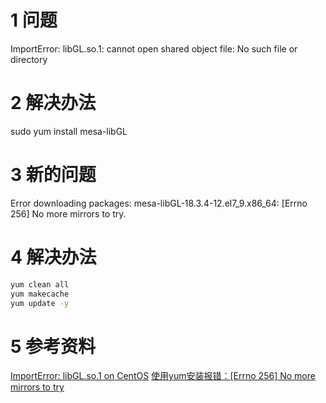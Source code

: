 
# 1 问题

ImportError: libGL.so.1: cannot open shared object file: No such file or directory

# 2 解决办法
sudo yum install mesa-libGL


# 3 新的问题

Error downloading packages:
  mesa-libGL-18.3.4-12.el7_9.x86_64: [Errno 256] No more mirrors to try.


# 4 解决办法
```bash
yum clean all
yum makecache
yum update -y
```

# 5 参考资料
[ImportError: libGL.so.1 on CentOS](https://stackoverflow.com/questions/60628083/importerror-libgl-so-1-on-centos)
[使用yum安装报错：[Errno 256] No more mirrors to try](https://www.cnblogs.com/python-wen/p/12360070.html)


